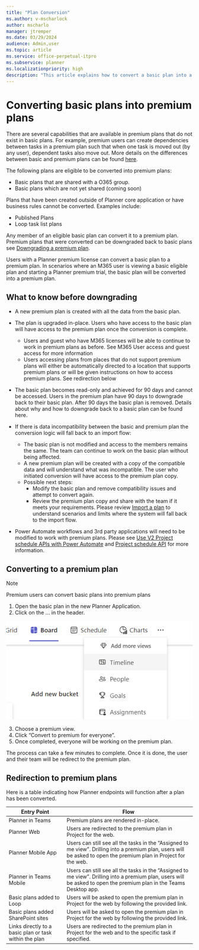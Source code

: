 ```yaml
---
title: "Plan Conversion"
ms.author: v-mscharlock
author: mscharlo
manager: jtremper
ms.date: 03/29/2024
audience: Admin,user
ms.topic: article
ms.service: office-perpetual-itpro
ms.subservice: planner
ms.localizationpriority: high
description: "This article explains how to convert a basic plan into a premium plan in Microsoft Planner."
---
```


# Converting basic plans into premium plans

There are several capabilities that are available in premium plans that do not exist in basic plans.  For example, premium users can create dependencies between tasks in a premium plan such that when one task is moved out (by any user), dependent tasks also move out.  More details on the differences between basic and premium plans can be found [here](https://support.microsoft.com/office/comparing-basic-vs-premium-plans-5e351170-4ed5-43dc-bf30-d6762f5a6968).

The following plans are eligible to be converted into premium plans:
- Basic plans that are shared with a O365 group.
- Basic plans which are not yet shared (coming soon)
  
Plans that have been created outside of Planner core application or have business rules cannot be converted.  Examples include:

- Published Plans
- Loop task list plans

Any member of an eligible basic plan can convert it to a premium plan.  Premium plans that were converted can be downgraded back to basic plans see [Downgrading a premium plan](plan-downgrade.md).

Users with a Planner premium license can convert a basic plan to a premium plan.  In scenarios where an M365 user is viewing a basic eligible plan and starting a Planner premium trial, the basic plan will be converted into a premium plan.

## What to know before downgrading

- A new premium plan is created with all the data from the basic plan.  
- The plan is upgraded in-place.  Users who have access to the basic plan will have access to the premium plan once the conversion is complete.  
  - Users and guest who have M365 licenses will be able to continue to work in premium plans as before.  See M365 User access and guest access for more information
  - Users accessing plans from places that do not support premium plans will either be automatically directed to a location that supports premium plans or will be given instructions on how to access premium plans.  See redirection below

- The basic plan becomes read-only and achieved for 90 days and cannot be accessed.  Users in the premium plan have 90 days to downgrade back to their basic plan.  After 90 days the basic plan is removed.  Details about why and how to downgrade back to a basic plan can be found here.
- If there is data incompatibility between the basic and premium plan the conversion logic will fall back to an import flow:
  - The basic plan is not modified and access to the members remains the same.  The team can continue to work on the basic plan without being affected.
  - A new premium plan will be created with a copy of the compatible data and will understand what was incompatible.   The user who initiated conversion will have access to the premium plan copy.
  - Possible next steps:
    - Modify the basic plan and remove compatibility issues and attempt to convert again.
    - Review the premium plan copy and share with the team if it meets your requirements.
Please review [Import a plan](https://prod.support.services.microsoft.com/office/import-a-plan-into-a-project-for-the-web-016f9e4d-28c6-4f61-a1b1-82187185977d) to understand scenarios and limits where the system will fall back to the import flow.
- Power Automate workflows and 3rd party applications will need to be modified to work with premium plans.  Please see [Use V2 Project schedule APIs with Power Automate](/dynamics365/project-operations/project-management/scheduling-apis-powerautomate-v2)  and [Project schedule API](/dynamics365/project-operations/project-management/schedule-api-preview) for more information.

## Converting to a premium plan

> [!NOTE]
> Premium users can convert basic plans into premium plans

1. Open the basic plan in the new Planner Application.
2.	Click on the … in the header.
 
 ![Screenshot of conversion trigger.](media/convert-ellipsis.png)

3.	Choose a premium view.
4.	Click “Convert to premium for everyone”.
5.	Once completed, everyone will be working on the premium plan. 

The process can take a few minutes to complete. Once it is done, the user and their team will be redirect to the premium plan.

## Redirection to premium plans

Here is a table indicating how Planner endpoints will function after a plan has been converted.

| **Entry Point** | **Flow** |
|--------------|--------------|
| Planner in Teams       | Premium plans are rendered in-place.|
| Planner Web | Users are redirected to the premium plan in Project for the web.|
| Planner Mobile App | Users can still see all the tasks in the “Assigned to me view”. Drilling into a premium plan, users will be asked to open the premium plan in Project for the web.|
| Planner in Teams Mobile | Users can still see all the tasks in the “Assigned to me view”. Drilling into a premium plan, users will be asked to open the premium plan in the Teams Desktop app. |
| Basic plans added to Loop | Users will be asked to open the premium plan in Project for the web by following the provided link.|
| Basic plans added SharePoint sites | Users will be asked to open the premium plan in Project for the web by following the provided link.|
| Links directly to a basic plan or task within the plan | Users are redirected to the premium plan in Project for the web and to the specific task if specified. |
